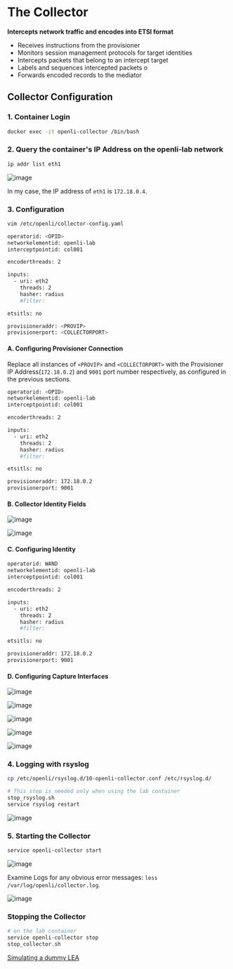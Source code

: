 # The Collector

**Intercepts network traffic and encodes into ETSI format**

* Receives instructions from the provisioner
* Monitors session management protocols for target identities
* Intercepts packets that belong to an intercept target
* Labels and sequences intercepted packets о
* Forwards encoded records to the mediator

## Collector Configuration

### 1. Container Login

```bash
docker exec -it openli-collector /bin/bash
```

### 2. Query the container's IP Address on the openli-lab network

```bash
ip addr list eth1
```

![image](https://github.com/ShubhamKumar89/OpenLI-Installation/assets/97805339/dbec43c3-c6cc-49d7-b4bb-49b6f771f126)

In my case, the IP address of `eth1` is `172.18.0.4`.

### 3. Configuration

```bash
vim /etc/openli/collector-config.yaml
```

```bash
operatorid: <OPID>
networkelementid: openli-lab
interceptpointid: col001

encoderthreads: 2

inputs:
  - uri: eth2
    threads: 2
    hasher: radius
    #filter:

etsitls: no

provisioneraddr: <PROVIP>
provisionerport: <COLLECTORPORT>
```

#### A. Configuring Provisioner Connection

Replace all instances of `<PROVIP>` and `<COLLECTORPORT>` with the Provisioner IP Address(`172.18.0.2`) and `9001` port number respectively, as configured in the previous sections.

```bash
operatorid: <OPID>
networkelementid: openli-lab
interceptpointid: col001

encoderthreads: 2

inputs:
  - uri: eth2
    threads: 2
    hasher: radius
    #filter:

etsitls: no

provisioneraddr: 172.18.0.2
provisionerport: 9001
```

#### B. Collector Identity Fields

![image](https://github.com/ShubhamKumar89/OpenLI-Installation/assets/97805339/71a3bbb3-a8d6-4022-95d6-2903cb881b0f)

![image](https://github.com/ShubhamKumar89/OpenLI-Installation/assets/97805339/eb51c6c9-2c18-46b0-9809-c41867cd74dc)

#### C. Configuring Identity

```bash
operatorid: WAND
networkelementid: openli-lab
interceptpointid: col001

encoderthreads: 2

inputs:
  - uri: eth2
    threads: 2
    hasher: radius
    #filter:

etsitls: no

provisioneraddr: 172.18.0.2
provisionerport: 9001
```

#### D. Configuring Capture Interfaces

![image](https://github.com/ShubhamKumar89/OpenLI-Installation/assets/97805339/8cdfab55-a8a8-454e-ab57-259f4b0191ee)

![image](https://github.com/ShubhamKumar89/OpenLI-Installation/assets/97805339/d9f499ad-c479-4224-b121-cae85f1cb413)

![image](https://github.com/ShubhamKumar89/OpenLI-Installation/assets/97805339/d768088a-43cd-4b14-b322-b562b11c7165)

![image](https://github.com/ShubhamKumar89/OpenLI-Installation/assets/97805339/80109bc6-a059-459b-a94e-82f8c7db940b)

![image](https://github.com/ShubhamKumar89/OpenLI-Installation/assets/97805339/6c9ff154-0673-42c7-ba68-69d4e1a6e2b4)

### 4. Logging with rsyslog

```bash
cp /etc/openli/rsyslog.d/10-openli-collector.conf /etc/rsyslog.d/

# This step is needed only when using the lab container
stop_rsyslog.sh
service rsyslog restart
```

![image](https://github.com/ShubhamKumar89/OpenLI-Installation/assets/97805339/dac912a2-6ee3-499d-a7a2-cbde340cd7d5)

### 5. Starting the Collector

```bash
service openli-collector start
```

![image](https://github.com/ShubhamKumar89/OpenLI-Installation/assets/97805339/8797d54c-2b9e-4c9c-b71a-1d47769c6a62)

Examine Logs for any obvious error messages: `less /var/log/openli/collector.log`.

![image](https://github.com/ShubhamKumar89/OpenLI-Installation/assets/97805339/10c96fd2-bd80-47cb-af24-1641f6b090da)

### Stopping the Collector

```bash
# on the lab container 
service openli-collector stop
stop_collector.sh
```

[Simulating a dummy LEA](./dummy-LEA.md)
